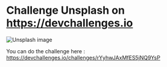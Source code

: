 # Challenge Unsplash on https://devchallenges.io

![Unsplash image](https://firebasestorage.googleapis.com/v0/b/devchallenges-1234.appspot.com/o/challengesDesigns%2FMy%20unsplashThumbnail.png?alt=media&token=c5ea0403-4e16-4b70-a70c-cf14cf66b106)

You can do the challenge here : https://devchallenges.io/challenges/rYyhwJAxMfES5jNQ9YsP
